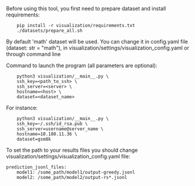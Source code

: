 Before using this tool, you first need to prepare dataset and install requirements:
```
    pip install -r visualization/requirements.txt
    ./datasets/prepare_all.sh
```

By default 'math' dataset will be used. You can change it in config.yaml file (dataset: str = "math"), in visualization/settings/visualization_config.yaml or through command line

Command to launch the program (all parameters are optional):
```
    python3 visualization/__main__.py \
    ssh_key=<path_to_ssh> \
    ssh_server=<server> \
    hostname=<host> \
    dataset=<dataset_name>
```

For instance:
```
    python3 visualization/__main__.py \
    ssh_key=~/.ssh/id_rsa.pub \
    ssh_server=username@server_name \
    hostname=10.180.11.36 \
    dataset=gsm8k
```

To set the path to your results files you should change visualization/settings/visualization_config.yaml file:

```
prediction_jsonl_files:
    model1: /some_path/model1/output-greedy.jsonl
    model2: /some_path/model2/output-rs*.jsonl
```